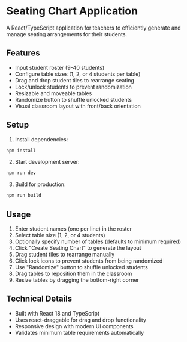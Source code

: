 # Seating Chart Application

A React/TypeScript application for teachers to efficiently generate and manage seating arrangements for their students.

## Features

- Input student roster (9-40 students)
- Configure table sizes (1, 2, or 4 students per table)
- Drag and drop student tiles to rearrange seating
- Lock/unlock students to prevent randomization
- Resizable and moveable tables
- Randomize button to shuffle unlocked students
- Visual classroom layout with front/back orientation

## Setup

1. Install dependencies:
```bash
npm install
```

2. Start development server:
```bash
npm run dev
```

3. Build for production:
```bash
npm run build
```

## Usage

1. Enter student names (one per line) in the roster
2. Select table size (1, 2, or 4 students)
3. Optionally specify number of tables (defaults to minimum required)
4. Click "Create Seating Chart" to generate the layout
5. Drag student tiles to rearrange manually
6. Click lock icons to prevent students from being randomized
7. Use "Randomize" button to shuffle unlocked students
8. Drag tables to reposition them in the classroom
9. Resize tables by dragging the bottom-right corner

## Technical Details

- Built with React 18 and TypeScript
- Uses react-draggable for drag and drop functionality
- Responsive design with modern UI components
- Validates minimum table requirements automatically
